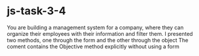 # js-task-3-4
You are building a management system for a company, where they can organize their employees with their information and filter
them.
I presented two methods, one through the form and the other through the object
The coment contains the Objective method explicitly without using a form
